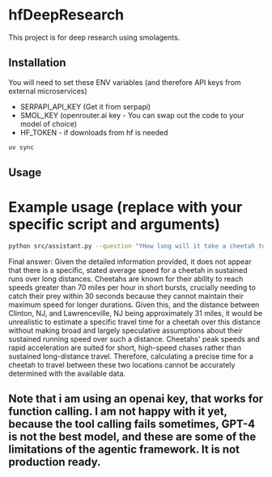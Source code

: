 # hfDeepResearch

This project is for deep research using smolagents.

## Installation

You will need to set these ENV variables (and therefore API keys from external microservices)

* SERPAPI_API_KEY (Get it from serpapi)
* SMOL_KEY (openrouter.ai key - You can swap out the code to your model of choice)
* HF_TOKEN - if downloads from hf is needed

```bash
uv sync
```

## Usage

# Example usage (replace with your specific script and arguments)
```bash
python src/assistant.py --question "YHow long will it take a cheetah to go from Clinton, NJ to Lawrenceville, NJ"
```

Final answer: Given the detailed information provided, it does not appear that there is a specific, stated average speed 
for a cheetah in sustained runs over long distances. Cheetahs are known for their ability to reach speeds greater than 70 
miles per hour in short bursts, crucially needing to catch their prey within 30 seconds because they cannot maintain their 
maximum speed for longer durations. Given this, and the distance between Clinton, NJ, and Lawrenceville, NJ being 
approximately 31 miles, it would be unrealistic to estimate a specific travel time for a cheetah over this distance without
making broad and largely speculative assumptions about their sustained running speed over such a distance. Cheetahs' peak 
speeds and rapid acceleration are suited for short, high-speed chases rather than sustained long-distance travel. 
Therefore, calculating a precise time for a cheetah to travel between these two locations cannot be accurately determined 
with the available data.


## Note that i am using an openai key, that works for function calling. I am not happy with it yet, because the tool calling fails sometimes, GPT-4 is not the best model, and these are some of the limitations of the agentic framework.  It is not production ready.

